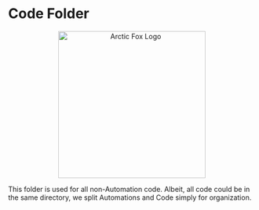 # Code Folder
<p align="center">
    <img src="https://icii.io/wp-content/uploads/2023/06/Arctic-Fox.Code_.svg" alt="Arctic Fox Logo" style="width:300px;"/>
</p>

This folder is used for all non-Automation code. Albeit, all code could be in the same directory, we split Automations and Code simply for organization.
